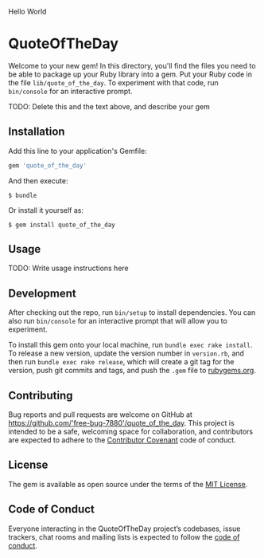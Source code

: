 Hello World

# QuoteOfTheDay

Welcome to your new gem! In this directory, you'll find the files you need to be able to package up your Ruby library into a gem. Put your Ruby code in the file `lib/quote_of_the_day`. To experiment with that code, run `bin/console` for an interactive prompt.

TODO: Delete this and the text above, and describe your gem

## Installation

Add this line to your application's Gemfile:

```ruby
gem 'quote_of_the_day'
```

And then execute:

    $ bundle

Or install it yourself as:

    $ gem install quote_of_the_day

## Usage

TODO: Write usage instructions here

## Development

After checking out the repo, run `bin/setup` to install dependencies. You can also run `bin/console` for an interactive prompt that will allow you to experiment.

To install this gem onto your local machine, run `bundle exec rake install`. To release a new version, update the version number in `version.rb`, and then run `bundle exec rake release`, which will create a git tag for the version, push git commits and tags, and push the `.gem` file to [rubygems.org](https://rubygems.org).

## Contributing

Bug reports and pull requests are welcome on GitHub at https://github.com/'free-bug-7880'/quote_of_the_day. This project is intended to be a safe, welcoming space for collaboration, and contributors are expected to adhere to the [Contributor Covenant](http://contributor-covenant.org) code of conduct.

## License

The gem is available as open source under the terms of the [MIT License](https://opensource.org/licenses/MIT).

## Code of Conduct

Everyone interacting in the QuoteOfTheDay project’s codebases, issue trackers, chat rooms and mailing lists is expected to follow the [code of conduct](https://github.com/'free-bug-7880'/quote_of_the_day/blob/master/CODE_OF_CONDUCT.md).
